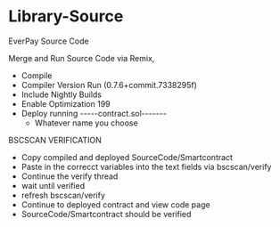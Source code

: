# Library-Source
EverPay Source Code


Merge and Run Source Code via Remix, 

- Compile
- Compiler Version Run (0.7.6+commit.7338295f)
- Include Nightly Builds
- Enable Optimization 199
- Deploy running -----contract.sol-------
    - Whatever name you choose


BSCSCAN VERIFICATION

- Copy compiled and deployed SourceCode/Smartcontract
- Paste in the correcct variables into the text fields via bscscan/verify
- Continue the verify thread
- wait until verified 
- refresh bscscan/verify
- Continue to deployed contract and view code page
- SourceCode/Smartcontract should be verified
